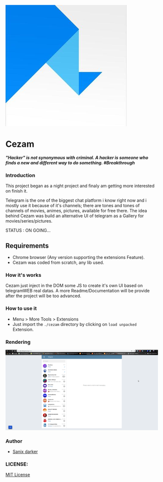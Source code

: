 <img src="logo.jpg" />

# Cezam

***"Hacker" is not synonymous with criminal. A hacker is someone who finds a new and different way to do something. #Breakthrough***

### Introduction

This project began as a night project and finaly am getting more interested on finish it.

Telegram is the one of the biggest chat platform i know right now and i mostly use it because of it's channels; there are tones and tones of channels of movies, animes, pictures, available for free there.
The idea behind Cezam was build an alternative UI of telegram as a Gallery for movies/series/pictures.

STATUS : ON GOING...

## Requirements

- Chrome browser (Any version supporting the extensions Feature).
- Cezam was coded from scratch, any lib used.

### How it's works

Cezam just inject in the DOM some JS to create it's own UI based on telegramWEB real datas.
A more Readme/Documentation will be provide after the project will be too advanced.

### How to use it

- Menu > More Tools > Extensions
- Just import the `./cezam` directory by clicking on `load unpacked` Extension.

### Rendering

<img src="cezam.gif" />

### Author

- [Sanix darker](https://github.com/Sanix-Darker)

### LICENSE:

[MIT License](https://github.com/Sanix-Darker/embed/blob/master/LICENSE)
